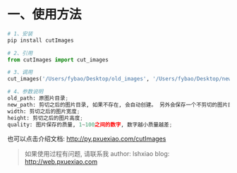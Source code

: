 
# 一、使用方法
```python
# 1、安装
pip install cutImages

# 2、引用
from cutImages import cut_images

# 3、调用
cut_images('/Users/fybao/Desktop/old_images', '/Users/fybao/Desktop/new_img', 500, 500, 50)

# 4、参数说明
old_path: 原图片目录;
new_path: 剪切之后的图片目录, 如果不存在, 会自动创建。 另外会保存一个不剪切的图片目录, 详见代码;
width: 剪切之后的图片宽度;
height: 剪切之后的图片高度;
quality: 图片保存的质量, 1~100之间的数字, 数字越小质量越差;
```

也可以点击介绍文档: http://py.pxuexiao.com/cutImages

> 如果使用过程有问题, 请联系我
> author: lshxiao
> blog: http://web.pxuexiao.com